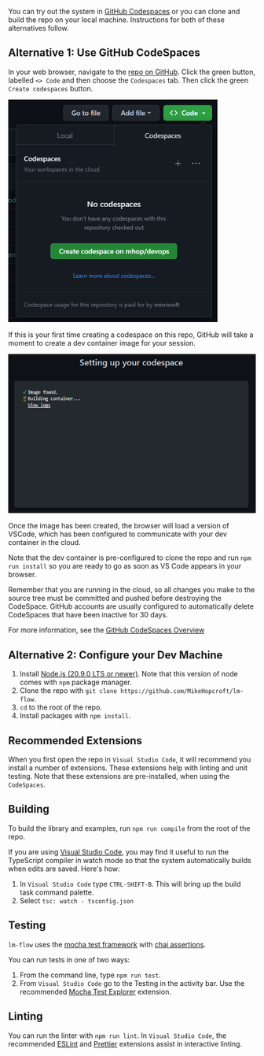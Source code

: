 You can try out the system in [GitHub Codespaces](https://docs.github.com/en/codespaces/overview) or you can clone and build the repo on your local machine. Instructions for both of these alternatives follow.

## Alternative 1: Use GitHub CodeSpaces
In your web browser, navigate to the [repo on GitHub](https://github.com/MikeHopcroft/lm-flow). Click the green button, labelled `<> Code` and then choose the `Codespaces` tab.
Then click the green `Create codespaces` button.

![Create codespaces](.//codespaces.png)

If this is your first time creating a codespace on this repo, 
GitHub will take a moment to create a dev container image for your session.

![Setting up your codespace](./setting-up-your-codespace.png)

Once the image has been created, the browser will load a version
of VSCode, which has been configured to communicate with your dev container in the cloud.

Note that the dev container is pre-configured to clone the repo and run `npm run install` so you are ready to go as soon as VS Code appears in your browser.

Remember that you are running in the cloud, so all changes you make to the source tree must be committed and pushed before destroying the CodeSpace. GitHub accounts are usually configured to automatically delete CodeSpaces that have been inactive for 30 days.

For more information, see the [GitHub CodeSpaces Overview](https://docs.github.com/en/codespaces/overview)

## Alternative 2: Configure your Dev Machine
1. Install [Node.js (20.9.0 LTS or newer)](https://nodejs.org/en). Note that this version of node comes with `npm` package manager.
2. Clone the repo with `git clone https://github.com/MikeHopcroft/lm-flow`.
3. `cd` to the root of the repo.
4. Install packages with `npm install`.

## Recommended Extensions

When you first open the repo in `Visual Studio Code`, it will recommend you install a number of extensions. These extensions help with linting and unit testing. Note that these extensions are pre-installed, when using the `CodeSpaces`.

## Building

To build the library and examples, run `npm run compile` from the root of the repo.

If you are using [Visual Studio Code](https://code.visualstudio.com/), you may find it useful to run the TypeScript compiler in watch mode so that the system automatically builds when edits are saved. Here's how:

1. In `Visual Studio Code` type `CTRL-SHIFT-B`. This will bring up the build task command palette.
2. Select `tsc: watch - tsconfig.json`

## Testing

`lm-flow` uses the [mocha test framework](https://www.npmjs.com/package/mocha) with [chai assertions](https://www.npmjs.com/package/chai).

You can run tests in one of two ways:

1. From the command line, type `npm run test`.
2. From `Visual Studio Code` go to the Testing in the activity bar. Use the recommended [Mocha Test Explorer](https://marketplace.visualstudio.com/items?itemName=hbenl.vscode-mocha-test-adapter) extension.

## Linting

You can run the linter with `npm run lint`. In `Visual Studio Code`, the recommended [ESLint](https://marketplace.visualstudio.com/items?itemName=dbaeumer.vscode-eslint) and [Prettier](https://marketplace.visualstudio.com/items?itemName=esbenp.prettier-vscode) extensions assist in interactive linting.     